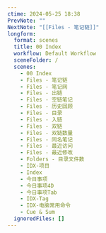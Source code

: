 ```yaml
---
ctime: 2024-05-25 18:38
PrevNote: ""
NextNote: "[[Files - 笔记链]]"
longform:
  format: scenes
  title: 00 Index
  workflow: Default Workflow
  sceneFolder: /
  scenes:
    - 00 Index
    - Files - 笔记链
    - Files - 笔记网
    - Files - 出链
    - Files - 空链笔记
    - Files - 历史回顾
    - Files - 目录
    - Files - 入链
    - Files - 双链
    - Files - 双链数量
    - Files - 同名笔记
    - Files - 最近访问
    - Files - 最近修改
    - Folders - 目录文件数
    - IDX-项目
    - Index
    - 今日事项
    - 今日事项4D
    - 今日事项Tab
    - IDX-Tag
    - IDX-电脑常用命令
    - Cue & Sum
  ignoredFiles: []
---
```


